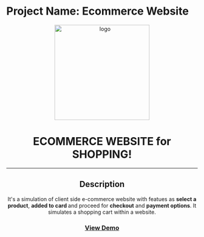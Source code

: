 # Project Name: Ecommerce Website
<div align="center">

  <img src="https://colorlib.com/wp/wp-content/uploads/sites/2/ecommerce-website-builder.jpg.webp" alt="logo" width="250" height="auto" />

  <h1>ECOMMERCE WEBSITE for SHOPPING!</h1>

<hr>
<h2>Description</h2>
It's a simulation of client side e-commerce website with featues as <b>select a product</b>, <b>added to card </b> and proceed for <b>checkout</b> and <b>payment options</b>. It simulates a shopping cart within a website.

<h3> <a href="https://themewagon.github.io/malefashion/?_ga=2.41998501.1093724425.1672790678-1535258502.1672790678">View Demo</a> </h3>
